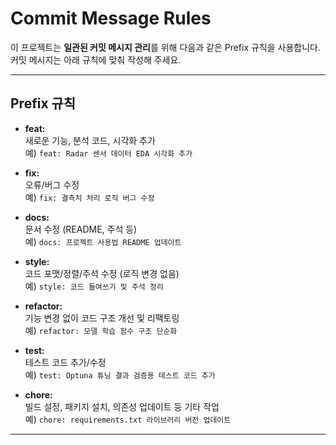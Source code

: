 # Commit Message Rules

이 프로젝트는 **일관된 커밋 메시지 관리**를 위해 다음과 같은 Prefix 규칙을 사용합니다.  
커밋 메시지는 아래 규칙에 맞춰 작성해 주세요.

---

## Prefix 규칙

- **feat:**  
  새로운 기능, 분석 코드, 시각화 추가  
  예) `feat: Radar 센서 데이터 EDA 시각화 추가`

- **fix:**  
  오류/버그 수정  
  예) `fix: 결측치 처리 로직 버그 수정`

- **docs:**  
  문서 수정 (README, 주석 등)  
  예) `docs: 프로젝트 사용법 README 업데이트`

- **style:**  
  코드 포맷/정렬/주석 수정 (로직 변경 없음)  
  예) `style: 코드 들여쓰기 및 주석 정리`

- **refactor:**  
  기능 변경 없이 코드 구조 개선 및 리팩토링  
  예) `refactor: 모델 학습 함수 구조 단순화`

- **test:**  
  테스트 코드 추가/수정  
  예) `test: Optuna 튜닝 결과 검증용 테스트 코드 추가`

- **chore:**  
  빌드 설정, 패키지 설치, 의존성 업데이트 등 기타 작업  
  예) `chore: requirements.txt 라이브러리 버전 업데이트`

---
